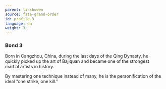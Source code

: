 ```yaml
---
parent: li-shuwen
source: fate-grand-order
id: profile-3
language: en
weight: 3
---
```


### Bond 3

Born in Cangzhou, China, during the last days of the Qing Dynasty, he quickly picked up the art of Bajiquan and became one of the strongest martial artists in history.

By mastering one technique instead of many, he is the personification of the ideal “one strike, one kill.”
